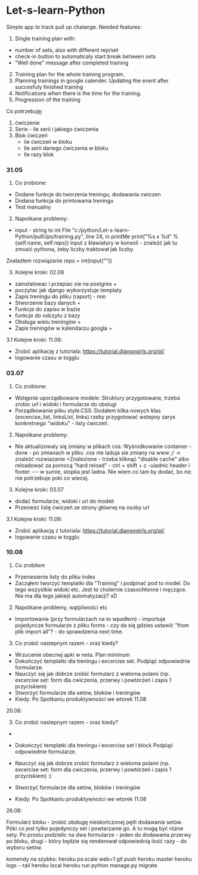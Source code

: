 # Let-s-learn-Python

Simple app to track pull up chalange.
Needed features:
1. Single training plan with:
  - number of sets, also with different rep/set
  - check-in button to automaticaly start break between sets
  - "Well done" message after completed training
2. Training plan for the whole training program.
3. Planning trainings in google calender. Updating the event after succesfuly finished training
4. Notifications when there is the time for the training.
5. Progression of the training

Co potrzebuję:

1. ćwiczenie
2. Serie - ile serii i jakiego ćwiczenia
3. Blok ćwiczeń
    - ile ćwiczeń w bloku
    - Ile serii danego ćwiczenia w bloku
    - Ile razy blok


### 31.05
1. Co zrobione:

- Dodane funkcje do tworzenia treningu, dodawania cwiczen
- Dodana funkcja do printowania treningu
- Test manualny

2. Napotkane problemy:
  - input - string to int
File "c:/python/Let-s-learn-Python/pullUps/training.py", line 24, in printMe
print("%s x %d" % (self.name, self.reps))
input z klawiatury w konsoli - znaleźć jak tu zmusić pythona, żeby liczby traktował jak liczby

Znalazłem rozwiązanie
reps = int(input(""))


3. Kolejne kroki: 02.06
- zainstalowac i przepiac sie na postgres  +
- poczytac jak django wykorzystuje templaty
- Zapis treningu do pliku (raport) - min
- Stworzenie bazy danych  +
- Funkcje do zapisu w bazie
- funkcje do odczytu z bazy
- Obsługa wielu treningów +
- Zapis treningów w kalendarzu googla +

3.1 Kolejne kroki: 11.06:
- Zrobić aplikację z tutoriala:
https://tutorial.djangogirls.org/pl/
- logowanie czasu w togglu



### 03.07
1. Co zrobione:

- Wstępnie uporządkowane modele:
  Struktury przygotowane, trzeba zrobic url i widoki i formularze do obslugi
- Porządkowanie pliku style.CSS:
  Dodałem kilka nowych klas (excercise_list, linksList, links) rzeby przygotować wstepny zarys konkretnego "widoku" - listy ćwiczeń.


2. Napotkane problemy:
  - Nie aktualizowaly się zmiany w plikach css:
Wyśrodkowanie container - done - po zmianach w pliku .css nie laduja sie zmiany na www ;/ -> znaleźć rozwiazanie
+Znalezione - trzeba kliknąć "disable cache" albo reloadować za pomocą "hard reload" - ctrl + shift + c
  -uladnic header i footer  --- w sumie, stopka jest ladna. Nie wiem co tam by dodać, bo nic nie potrzebuje poki co wiecej.




3. Kolejne kroki: 03.07
- dodać formularze, widoki i url do modeli
- Przenieść listę ćwiczeń ze strony głównej na osoby url


3.1 Kolejne kroki: 11.06:
- Zrobić aplikację z tutoriala:
https://tutorial.djangogirls.org/pl/
- logowanie czasu w togglu


### 10.08
1. Co zrobilem
- Przeniesienie listy do pliku index
- Zacząłem tworzyć templatki dla "Training" i podpinać pod to model. Do tego wszystkie widoki etc. Jest to cholernie czasochłonne i męczące. Nie ma dla tego jakiejś automatyzacji? xD


2. Napotkane problemy, wątpliwości etc
- Importowanie (przy formularzach na to wpadłem) - importuje pojedyncze formularze z pliku forms - czy da się gdzies ustawić "from plik import all"? - do sprawdzenia next time.



3. Co zrobić nastepnym razem - oraz kiedy?
- Wrzucenie obecnej apki w neta. Plan minimum
- Dokończyć templatki dla treningu i excercise set. Podpiąć odpowiednie formularze.
- Nauczyć się jak dobrze zrobić formularz z wieloma polami (np. excercise set: form dla cwiczenia, przerwy i powtórzeń i zapis 1 przyciskiem)
- Stworzyć formularze dla setów, bloków i treningów
- Kiedy: Po Spotkaniu produktywności we wtorek 11.08






20.08:

3. Co zrobić nastepnym razem - oraz kiedy?
-
- Dokończyć templatki dla treningu i excercise set i block Podpiąć odpowiednie formularze.
- Nauczyć się jak dobrze zrobić formularz z wieloma polami (np. excercise set: form dla cwiczenia, przerwy i powtórzeń i zapis 1 przyciskiem)  :)

- Stworzyć formularze dla setów, bloków i treningów
- Kiedy: Po Spotkaniu produktywności we wtorek 11.08



26.08:

Formularz bloku - zrobić obsługę nieskończonej pętli dodawania setów. Póki co jest tylko pojedynczy set i powtarzanie go. A tu mogą być różne sety. Po prostu podzielic na dwa formularze - jeden do dodawania przerwy po bloku, drugi - który będzie się renderował odpowiednią ilość razy - do wyboru setów.


komendy na szybko:
heroku ps:scale web=1
git push heroku master
heroku logs --tail
heroku local
heroku run python manage.py migrate
